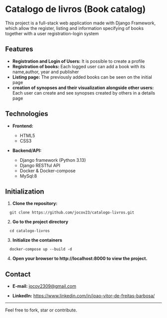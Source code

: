 # Catalogo de livros (Book catalog)
  This project is a full-stack web application made with Django Framework, which allow the register, listing and information specifying of books together with a user registration-login system

## Features
  - **Registration and Login of Users:** It is possible to create a profile
  - **Registration of books:** Each logged user can add a book with its name,author, year and publisher
  - **Listing page:** The previously added books can be seen on the initial page
  - **creation of synopses and their visualization alongside other users:** Each user can create and see synopses created by others in a details page

## Technologies
  - **Frontend:**
      - HTML5
      - CSS3

  - **Backend/API:**
      - Django framework (Python 3.13)
      - Django RESTful API
      - Docker & Docker-compose
      - MySql:8
      
## Initialization
1. **Clone the repository:**
  ```
    git clone https://github.com/jocov23/catalogo-livros.git
  ``` 
2. **Go to the project directory**
  ```
    cd catalogo-livros
  ```
3. **Initialize the containers**
  ```
    docker-compose up --build -d
  ```
4. **Open your browser to http://localhost:8000 to view the project.**

## Contact
  - **E-mail:** jocov2309@gmail.com

  - **LinkedIn:** https://www.linkedin.com/in/joao-vitor-de-freitas-barbosa/
---

Feel free to fork, star or contribute.

    
  
